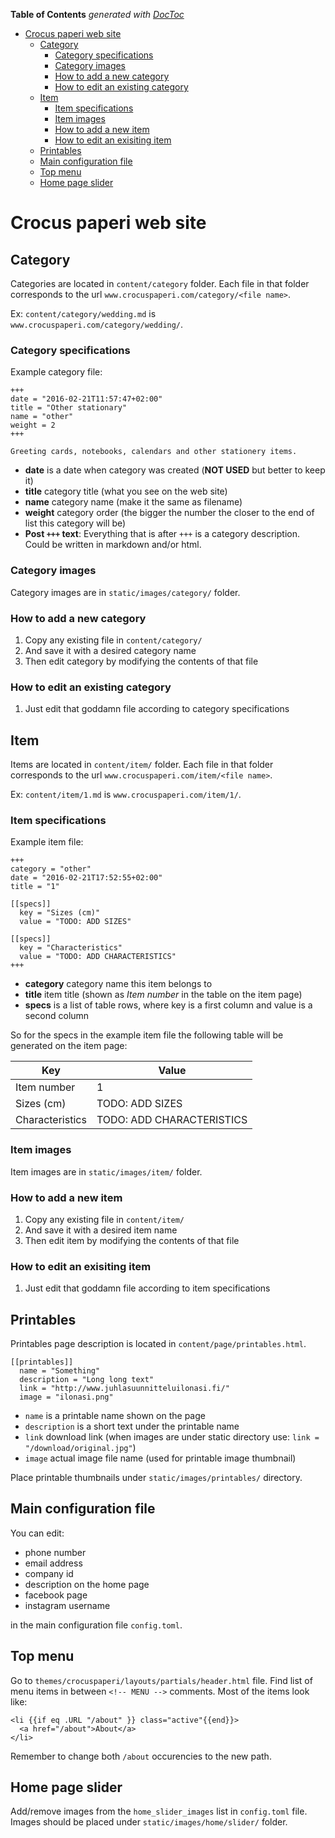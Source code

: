 <!-- START doctoc generated TOC please keep comment here to allow auto update -->
<!-- DON'T EDIT THIS SECTION, INSTEAD RE-RUN doctoc TO UPDATE -->
**Table of Contents**  *generated with [DocToc](https://github.com/thlorenz/doctoc)*

- [Crocus paperi web site](#crocus-paperi-web-site)
  - [Category](#category)
    - [Category specifications](#category-specifications)
    - [Category images](#category-images)
    - [How to add a new category](#how-to-add-a-new-category)
    - [How to edit an existing category](#how-to-edit-an-existing-category)
  - [Item](#item)
    - [Item specifications](#item-specifications)
    - [Item images](#item-images)
    - [How to add a new item](#how-to-add-a-new-item)
    - [How to edit an exisiting item](#how-to-edit-an-exisiting-item)
  - [Printables](#printables)
  - [Main configuration file](#main-configuration-file)
  - [Top menu](#top-menu)
  - [Home page slider](#home-page-slider)

<!-- END doctoc generated TOC please keep comment here to allow auto update -->

# Crocus paperi web site


## Category

Categories are located in `content/category` folder.
Each file in that folder corresponds to the url `www.crocuspaperi.com/category/<file name>`.

Ex: `content/category/wedding.md` is `www.crocuspaperi.com/category/wedding/`.

### Category specifications

Example category file:
```
+++
date = "2016-02-21T11:57:47+02:00"
title = "Other stationary"
name = "other"
weight = 2
+++

Greeting cards, notebooks, calendars and other stationery items.
```

* **date** is a date when category was created (**NOT USED** but better to keep it)
* **title** category title (what you see on the web site)
* **name** category name (make it the same as filename)
* **weight** category order (the bigger the number the closer to the end of list this category will be)
* **Post `+++` text**:
    Everything that is after `+++` is a category description.
    Could be written in markdown and/or html.

### Category images

Category images are in `static/images/category/` folder.

### How to add a new category

1. Copy any existing file in `content/category/`
2. And save it with a desired category name
3. Then edit category by modifying the contents of that file

### How to edit an existing category

1. Just edit that goddamn file according to category specifications


## Item

Items are located in `content/item/` folder.
Each file in that folder corresponds to the url `www.crocuspaperi.com/item/<file name>`.

Ex: `content/item/1.md` is `www.crocuspaperi.com/item/1/`.

### Item specifications

Example item file:
```
+++
category = "other"
date = "2016-02-21T17:52:55+02:00"
title = "1"

[[specs]]
  key = "Sizes (cm)"
  value = "TODO: ADD SIZES"

[[specs]]
  key = "Characteristics"
  value = "TODO: ADD CHARACTERISTICS"
+++
```

* **category** category name this item belongs to
* **title** item title (shown as *Item number* in the table on the item page)
* **specs** is a list of table rows, where key is a first column and value is a second column

So for the specs in the example item file the following table will be generated on the item page:

| Key             | Value                     |
|-----------------|---------------------------|
| Item number     | 1                         |
| Sizes (cm)      | TODO: ADD SIZES           |
| Characteristics | TODO: ADD CHARACTERISTICS |

### Item images

Item images are in `static/images/item/` folder.

### How to add a new item

1. Copy any existing file in `content/item/`
2. And save it with a desired item name
3. Then edit item by modifying the contents of that file

### How to edit an exisiting item

1. Just edit that goddamn file according to item specifications

## Printables

Printables page description is located in `content/page/printables.html`.

```
[[printables]]
  name = "Something"
  description = "Long long text"
  link = "http://www.juhlasuunnitteluilonasi.fi/"
  image = "ilonasi.png"
```

* `name` is a printable name shown on the page
* `description` is a short text under the printable name
* `link` download link (when images are under static directory use: `link = "/download/original.jpg"`)
* `image` actual image file name (used for printable image thumbnail)

Place printable thumbnails under `static/images/printables/` directory.


## Main configuration file

You can edit:

* phone number
* email address
* company id
* description on the home page
* facebook page
* instagram username

in the main configuration file `config.toml`.


## Top menu

Go to `themes/crocuspaperi/layouts/partials/header.html` file. Find list of
menu items in between `<!-- MENU -->` comments. Most of the items look like:

```
<li {{if eq .URL "/about" }} class="active"{{end}}>
  <a href="/about">About</a>
</li>
```

Remember to change both `/about` occurencies to the new path.

## Home page slider

Add/remove images from the `home_slider_images` list in `config.toml` file.
Images should be placed under `static/images/home/slider/` folder.
